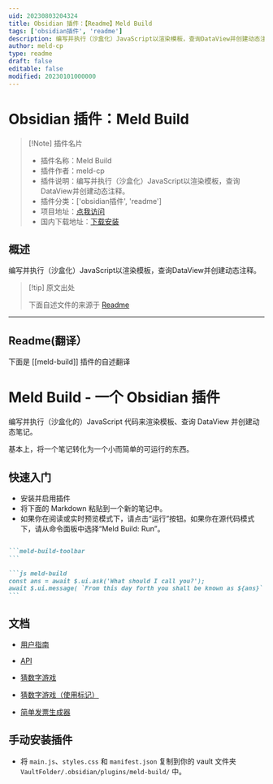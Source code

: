 ```yaml
---
uid: 20230803204324
title: Obsidian 插件：【Readme】Meld Build
tags: ['obsidian插件', 'readme']
description: 编写并执行（沙盒化）JavaScript以渲染模板，查询DataView并创建动态注释。
author: meld-cp
type: readme
draft: false
editable: false
modified: 20230101000000
---
```


# Obsidian 插件：Meld Build

> [!Note] 插件名片
> - 插件名称：Meld Build
> - 插件作者：meld-cp
> - 插件说明：编写并执行（沙盒化）JavaScript以渲染模板，查询DataView并创建动态注释。
> - 插件分类：['obsidian插件', 'readme']
> - 项目地址：[点我访问](https://github.com/meld-cp/obsidian-build)
> - 国内下载地址：[下载安装](https://pkmer.cn/products/plugin/pluginMarket/?meld-build)

## 概述

编写并执行（沙盒化）JavaScript以渲染模板，查询DataView并创建动态注释。



> [!tip] 原文出处
> 
>下面自述文件的来源于 [Readme](https://ghproxy.net/https://raw.githubusercontent.com/meld-cp/obsidian-build/master/README.md)
> 

---

## Readme(翻译）

下面是 [[meld-build]] 插件的自述翻译


# Meld Build - 一个 Obsidian 插件

编写并执行（沙盒化的）JavaScript 代码来渲染模板、查询 DataView 并创建动态笔记。

基本上，将一个笔记转化为一个小而简单的可运行的东西。



## 快速入门
- 安装并启用插件
- 将下面的 Markdown 粘贴到一个新的笔记中。
- 如果你在阅读或实时预览模式下，请点击“运行”按钮。如果你在源代码模式下，请从命令面板中选择“Meld Build: Run”。
````md

```meld-build-toolbar
```

```js meld-build
const ans = await $.ui.ask('What should I call you?');
await $.ui.message( `From this day forth you shall be known as ${ans}` );
```
````

## 文档

- [用户指南](/docs/user-guide.md)
- [API](/docs/api.md)

- [猜数字游戏](/docs/examples/guess-the-number.md)
- [猜数字游戏（使用标记）](/docs/examples/guess-the-number-marker.md)
- [简单发票生成器](/docs/examples/invoice-builder.md)

## 手动安装插件

- 将 `main.js`、`styles.css` 和 `manifest.json` 复制到你的 vault 文件夹 `VaultFolder/.obsidian/plugins/meld-build/` 中。



